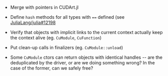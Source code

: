 * Merge with pointers in CUDArt.jl

* Define `hash` methods for all types with `==` defined (see
  [JuliaLang/julia#12198](https://github.com/JuliaLang/julia/issues/12198)

* Verify that objects with implicit links to the current context actually keep the context
  alive (eg. `CuModule`, `CuFunction`)

* Put clean-up calls in finalizers (eg. `CuModule::unload`)

* Some `CuModule` ctors can return objects with identical handles -- are the deduplicated by
  the driver, or are we doing something wrong? In the case of the former, can we safely free?

